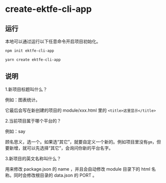 # create-ektfe-cli-app

## 运行

本地可以通过运行以下任意命令开启项目初始化。

```bash
npm init ektfe-cli-app

yarn create ektfe-cli-app
```

## 说明

1.新项目标题叫什么？

例如：图表统计。

它最后会写在新创建的项目的 module/xxx.html 里的 `<title>这里显示</title>`

2.当前项目属于哪个平台的？

例如：say

顾名思义，选一个。如果选“其它”，就要自定义一个新的。例如项目里没有`gm`，但要新增，就可以先选择“其它”，会询问你新的平台名字。

3.新项目的英文名称叫什么？

用来修改 package.json 的 name ，并且会自动修改 module 目录下的 html 名称。同时会修改根目录的 data.json 的 PORT 。
